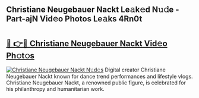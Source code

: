 ## Christiane Neugebauer Nackt Le𝚊k𝚎d N𝚞𝚍e - Part-ajN Vid𝚎o Photos Le𝚊ks 4Rn0t

# <h2><a href="http://fb11uc.evod.top/?m=Christiane+Neugebauer+Nackt">🔗 👉🔴 Christiane Neugebauer Nackt Vid𝚎o Ph𝚘t𝚘s</a></h2>

[![Christiane Neugebauer Nackt N𝚞d𝚎s](https://i.imgur.com/8V9OHl7.gif)](http://fb11uc.evod.top/?m=Christiane+Neugebauer+Nackt)
Digital creator Christiane Neugebauer Nackt known for dance trend performances and lifestyle vlogs. Christiane Neugebauer Nackt, a renowned public figure, is celebrated for his philanthropy and humanitarian work. 
